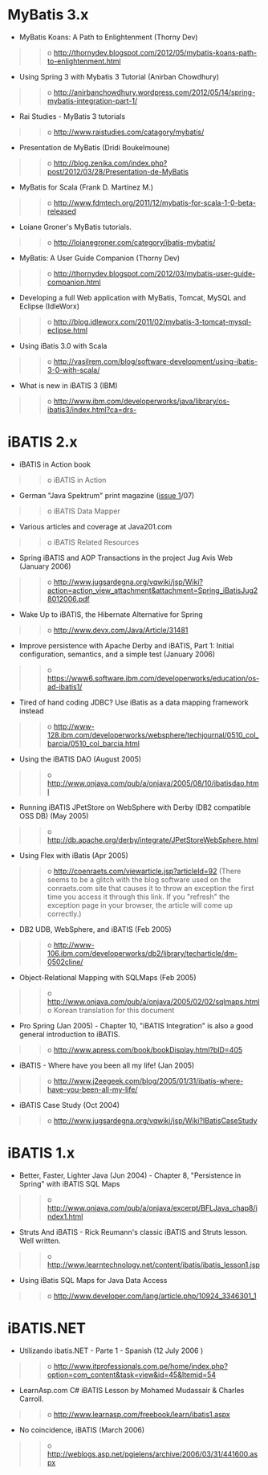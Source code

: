 # MyBatis 3.x #

  * MyBatis Koans: A Path to Enlightenment (Thorny Dev)
> > o http://thornydev.blogspot.com/2012/05/mybatis-koans-path-to-enlightenment.html

  * Using Spring 3 with Mybatis 3 Tutorial (Anirban Chowdhury)
> > o http://anirbanchowdhury.wordpress.com/2012/05/14/spring-mybatis-integration-part-1/

  * Rai Studies - MyBatis 3 tutorials
> > o http://www.raistudies.com/catagory/mybatis/

  * Presentation de MyBatis (Dridi Boukelmoune)
> > o http://blog.zenika.com/index.php?post/2012/03/28/Presentation-de-MyBatis

  * MyBatis for Scala (Frank D. Martínez M.)
> > o http://www.fdmtech.org/2011/12/mybatis-for-scala-1-0-beta-released

  * Loiane Groner's MyBatis tutorials.
> > o http://loianegroner.com/category/ibatis-mybatis/

  * MyBatis: A User Guide Companion (Thorny Dev)
> > o http://thornydev.blogspot.com/2012/03/mybatis-user-guide-companion.html

  * Developing a full Web application with MyBatis, Tomcat, MySQL and Eclipse (IdleWorx)
> > o http://blog.idleworx.com/2011/02/mybatis-3-tomcat-mysql-eclipse.html

  * Using iBatis 3.0 with Scala
> > o http://vasilrem.com/blog/software-development/using-ibatis-3-0-with-scala/

  * What is new in iBATIS 3 (IBM)
> > o http://www.ibm.com/developerworks/java/library/os-ibatis3/index.html?ca=drs-

# iBATIS 2.x #

  * iBATIS in Action book
> > o iBATIS in Action

  * German "Java Spektrum" print magazine ([issue 1](https://code.google.com/p/mybatis/issues/detail?id=1)/07)
> > o iBATIS Data Mapper

  * Various articles and coverage at Java201.com
> > o iBATIS Related Resources

  * Spring iBATIS and AOP Transactions in the project Jug Avis Web (January 2006)
> > o http://www.jugsardegna.org/vqwiki/jsp/Wiki?action=action_view_attachment&attachment=Spring_iBatisJug28012006.pdf

  * Wake Up to iBATIS, the Hibernate Alternative for Spring
> > o http://www.devx.com/Java/Article/31481

  * Improve persistence with Apache Derby and iBATIS, Part 1: Initial configuration, semantics, and a simple test (January 2006)
> > o https://www6.software.ibm.com/developerworks/education/os-ad-ibatis1/

  * Tired of hand coding JDBC? Use iBatis as a data mapping framework instead
> > o http://www-128.ibm.com/developerworks/websphere/techjournal/0510_col_barcia/0510_col_barcia.html

  * Using the iBATIS DAO (August 2005)
> > o http://www.onjava.com/pub/a/onjava/2005/08/10/ibatisdao.html

  * Running iBATIS JPetStore on WebSphere with Derby (DB2 compatible OSS DB) (May 2005)
> > o http://db.apache.org/derby/integrate/JPetStoreWebSphere.html

  * Using Flex with iBatis (Apr 2005)
> > o http://coenraets.com/viewarticle.jsp?articleId=92 (There seems to be a glitch with the blog software used on the conraets.com site that causes it to throw an exception the first time you access it through this link. If you "refresh" the exception page in your browser, the article will come up correctly.)

  * DB2 UDB, WebSphere, and iBATIS (Feb 2005)
> > o http://www-106.ibm.com/developerworks/db2/library/techarticle/dm-0502cline/

  * Object-Relational Mapping with SQLMaps (Feb 2005)
> > o http://www.onjava.com/pub/a/onjava/2005/02/02/sqlmaps.html
> > o Korean translation for this document

  * Pro Spring (Jan 2005) - Chapter 10, "iBATIS Integration" is also a good general introduction to iBATIS.
> > o http://www.apress.com/book/bookDisplay.html?bID=405

  * iBATIS - Where have you been all my life! (Jan 2005)
> > o http://www.j2eegeek.com/blog/2005/01/31/ibatis-where-have-you-been-all-my-life/

  * iBATIS Case Study (Oct 2004)
> > o http://www.jugsardegna.org/vqwiki/jsp/Wiki?IBatisCaseStudy

# iBATIS 1.x #

  * Better, Faster, Lighter Java (Jun 2004) - Chapter 8, "Persistence in Spring" with iBATIS SQL Maps
> > o http://www.onjava.com/pub/a/onjava/excerpt/BFLJava_chap8/index1.html

  * Struts And iBATIS - Rick Reumann's classic iBATIS and Struts lesson. Well written.
> > o http://www.learntechnology.net/content/ibatis/ibatis_lesson1.jsp

  * Using iBatis SQL Maps for Java Data Access
> > o http://www.developer.com/lang/article.php/10924_3346301_1

# iBATIS.NET #

  * Utilizando ibatis.NET - Parte 1 - Spanish (12 July 2006 )
> > o http://www.itprofessionals.com.pe/home/index.php?option=com_content&task=view&id=45&Itemid=54

  * LearnAsp.com C# iBATIS Lesson by Mohamed Mudassair & Charles Carroll.
> > o http://www.learnasp.com/freebook/learn/ibatis1.aspx

  * No coincidence, iBATIS (March 2006)
> > o http://weblogs.asp.net/pgielens/archive/2006/03/31/441600.aspx